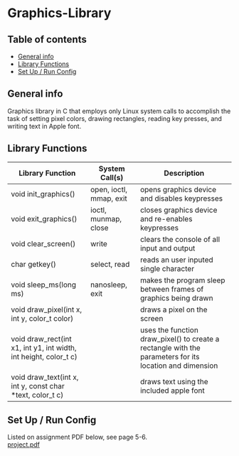 # Graphics-Library

## Table of contents
* [General info](#general-info)
* [Library Functions](#library-functions)
* [Set Up / Run Config](#Set-Up-/-Run-Config)

## General info
Graphics library in C that employs only Linux system calls to accomplish the task of setting pixel colors, drawing rectangles, reading key presses, and writing text in Apple font.

## Library Functions

  | Library Function | System Call(s) | Description |
  | ------------ | ------------------- | ------------------- |
  | void init_graphics() | open, ioctl, mmap, exit | opens graphics device and disables keypresses |
  | void exit_graphics() | ioctl, munmap, close | closes graphics device and re-enables keypresses |
  | void clear_screen() | write | clears the console of all input and output |
  | char getkey() | select, read | reads an user inputed single character  |
  | void sleep_ms(long ms) | nanosleep, exit |  makes the program sleep between frames of graphics being drawn |
  | void draw_pixel(int x, int y, color_t color) |  | draws a pixel on the screen |
  | void draw_rect(int x1, int y1, int width, int height, color_t c) |  | uses the function draw_pixel() to create a rectangle with the parameters for its location and dimension |
  | void draw_text(int x, int y, const char *text, color_t c) |  | draws text using the included apple font |
	
## Set Up / Run Config
Listed on assignment PDF below, see page 5-6.  
[project.pdf](https://github.com/Fernand0Ruiz/Graphics-Library/files/9592768/project.pdf)
